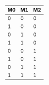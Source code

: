 | M0 | M1 | M2 |
|----|----|----|
| 0  | 0  | 0  |
| 1  | 0  | 0  |
| 0  | 1  | 0  |
| 1  | 1  | 0  |
| 0  | 0  | 1  |
| 1  | 0  | 1  |
| 0  | 1  | 1  |
| 1  | 1  | 1  |
